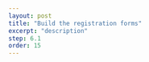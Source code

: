 ```yaml
---
layout: post
title: "Build the registration forms"
excerpt: "description"
step: 6.1
order: 15
---
```


